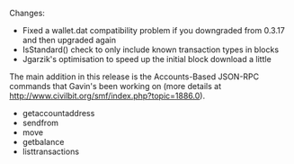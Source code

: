 Changes:
* Fixed a wallet.dat compatibility problem if you downgraded from 0.3.17 and then upgraded again
* IsStandard() check to only include known transaction types in blocks
* Jgarzik's optimisation to speed up the initial block download a little

The main addition in this release is the Accounts-Based JSON-RPC commands that Gavin's been working on (more details at http://www.civilbit.org/smf/index.php?topic=1886.0).  
* getaccountaddress
* sendfrom
* move
* getbalance
* listtransactions
